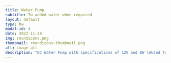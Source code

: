 ```yaml
---
title: Water Pump
subtitle: To added water when required
layout: default
type: hw
modal-id: 4
date: 2022-11-28
img: roundicons.png
thumbnail: roundicons-thumbnail.png
alt: image-alt
description: "DC Water Pump with specifications of 12V and 8W \nUsed to add water (increase the moisture content when required)"
---
```

